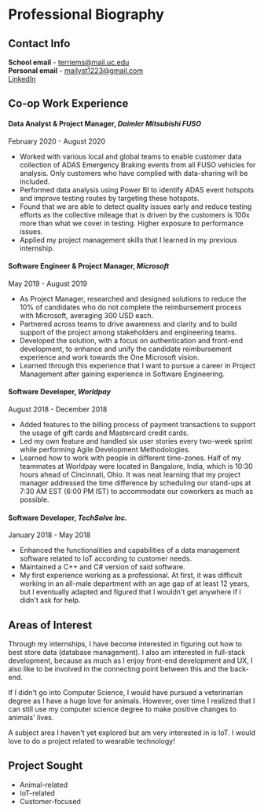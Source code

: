 # **Professional Biography**

## Contact Info
**School email** - terriems@mail.uc.edu  
**Personal email** -  mailyst1223@gmail.com  
[LinkedIn](http://www.linkedin.com/in/mailys-terrier)

## Co-op Work Experience	
#### Data Analyst & Project Manager, *Daimler  Mitsubishi FUSO*
February 2020 - August 2020  
* Worked with various local and global teams to enable customer data collection of ADAS Emergency Braking events from all FUSO vehicles for analysis. Only customers who have complied with data-sharing will be included.
* Performed data analysis using Power BI to identify ADAS event hotspots and improve testing routes by targeting these hotspots.
* Found that we are able to detect quality issues early and reduce testing efforts as the collective mileage that is driven by the customers is 100x more than what we cover in testing. Higher exposure to performance issues.
* Applied my project management skills that I learned in my previous internship.
		
#### Software Engineer & Project Manager, *Microsoft*
May 2019 - August 2019
* As Project Manager, researched and designed solutions to reduce the 10% of candidates who do not complete the reimbursement process with Microsoft, averaging 300 USD each.
* Partnered across teams to drive awareness and clarity and to build support of the project among stakeholders and engineering teams.
* Developed the solution, with a focus on authentication and front-end development, to enhance and unify the candidate reimbursement experience and work towards the One Microsoft vision.
* Learned through this experience that I want to pursue a career in Project Management after gaining experience in Software Engineering.
		
#### Software Developer, *Worldpay*
August 2018 - December 2018
* Added features to the billing process of payment transactions to support the usage of gift cards and Mastercard credit cards.
* Led my own feature and handled six user stories every two-week sprint while performing Agile Development Methodologies.
* Learned how to work with people in different time-zones. Half of my teammates at Worldpay were located in Bangalore, India, which is 10:30 hours ahead of Cincinnati, Ohio. It was neat learning that my project manager addressed the time difference by scheduling our stand-ups at 7:30 AM EST (6:00 PM IST) to accommodate our coworkers as much as possible.	
	
#### Software Developer, *TechSolve Inc.*
January 2018 - May 2018
* Enhanced the functionalities and capabilities of a data management software related to IoT according to customer needs.
* Maintained a C++ and C# version of said software.
* My first experience working as a professional. At first, it was difficult working in an all-male department with an age gap of at least 12 years, but I eventually adapted and figured that I wouldn't get anywhere if I didn't ask for help.
## Areas of Interest
Through my internships, I have become interested in figuring out how to best store data (database management). I also am interested in full-stack development, because as much as I enjoy front-end development and UX, I also like to be involved in the connecting point between this and the back-end.
 
If I didn't go into Computer Science, I would have pursued a veterinarian degree as I have a huge love for animals. However, over time I realized that I can still use my computer science degree to make positive changes to animals' lives.

A subject area I haven't yet explored but am very interested in is IoT. I would love to do a project related to wearable technology!

## Project Sought
* Animal-related
* IoT-related
* Customer-focused


